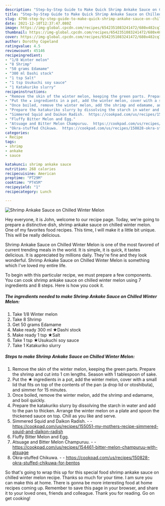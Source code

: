 ```yaml
---
description: "Step-by-Step Guide to Make Quick Shrimp Ankake Sauce on Chilled Winter Melon"
title: "Step-by-Step Guide to Make Quick Shrimp Ankake Sauce on Chilled Winter Melon"
slug: 4798-step-by-step-guide-to-make-quick-shrimp-ankake-sauce-on-chilled-winter-melon
date: 2021-12-10T12:37:47.080Z
image: https://img-global.cpcdn.com/recipes/6542351083241472/680x482cq70/shrimp-ankake-sauce-on-chilled-winter-melon-recipe-main-photo.jpg
thumbnail: https://img-global.cpcdn.com/recipes/6542351083241472/680x482cq70/shrimp-ankake-sauce-on-chilled-winter-melon-recipe-main-photo.jpg
cover: https://img-global.cpcdn.com/recipes/6542351083241472/680x482cq70/shrimp-ankake-sauce-on-chilled-winter-melon-recipe-main-photo.jpg
author: Dorothy Copeland
ratingvalue: 4.5
reviewcount: 45146
recipeingredient:
- "1/8 Winter melon"
- "8 Shrimp"
- "50 grams Edamame"
- "300 ml Dashi stock"
- "1 tsp Salt"
- "1 tsp Usukuchi soy sauce"
- "1 Katakuriko slurry"
recipeinstructions:
- "Remove the skin of the winter melon, keeping the green parts. Prepare the shrimp and cut into 1 cm lengths. Season with 1 tablespoon of sake."
- "Put the ★ ingredients in a pot, add the winter melon, cover with a small lid that fits on top of the contents of the pan (a drop lid or otoshibuta), and simmer for 15 minutes."
- "Once boiled, remove the winter melon, add the shrimp and edamame, and boil quickly."
- "Prepare the katakuriko slurry by dissolving the starch in water and add to the pan to thicken. Arrange the winter melon on a plate and spoon the thickened sauce on top. Chill as you like and serve."
- "Simmered Squid and Daikon Radish.  https://cookpad.com/us/recipes/155051-my-mothers-recipe-simmered-squid-and-daikon-radish"
- "Fluffy Bitter Melon and Egg."
- "Atsuage and Bitter Melon Champuruu.  https://cookpad.com/us/recipes/154461-bitter-melon-champuruu-with-atsuage"
- "Okra-stuffed Chikuwa.  https://cookpad.com/us/recipes/150828-okra-stuffed-chikuwa-for-bentos"
categories:
- Recipe
tags:
- shrimp
- ankake
- sauce

katakunci: shrimp ankake sauce 
nutrition: 268 calories
recipecuisine: American
preptime: "PT29M"
cooktime: "PT45M"
recipeyield: "1"
recipecategory: Lunch

---
```



![Shrimp Ankake Sauce on Chilled Winter Melon](https://img-global.cpcdn.com/recipes/6542351083241472/680x482cq70/shrimp-ankake-sauce-on-chilled-winter-melon-recipe-main-photo.jpg)

Hey everyone, it is John, welcome to our recipe page. Today, we're going to prepare a distinctive dish, shrimp ankake sauce on chilled winter melon. One of my favorites food recipes. This time, I will make it a little bit unique. This will be really delicious.

Shrimp Ankake Sauce on Chilled Winter Melon is one of the most favored of current trending meals in the world. It is simple, it is quick, it tastes delicious. It is appreciated by millions daily. They're fine and they look wonderful. Shrimp Ankake Sauce on Chilled Winter Melon is something which I've loved my entire life.




To begin with this particular recipe, we must prepare a few components. You can cook shrimp ankake sauce on chilled winter melon using 7 ingredients and 8 steps. Here is how you cook it.

<!--inarticleads1-->

##### The ingredients needed to make Shrimp Ankake Sauce on Chilled Winter Melon:

1. Take 1/8 Winter melon
1. Take 8 Shrimp
1. Get 50 grams Edamame
1. Make ready 300 ml ★Dashi stock
1. Make ready 1 tsp ★Salt
1. Take 1 tsp ★Usukuchi soy sauce
1. Take 1 Katakuriko slurry




<!--inarticleads2-->

##### Steps to make Shrimp Ankake Sauce on Chilled Winter Melon:

1. Remove the skin of the winter melon, keeping the green parts. Prepare the shrimp and cut into 1 cm lengths. Season with 1 tablespoon of sake.
1. Put the ★ ingredients in a pot, add the winter melon, cover with a small lid that fits on top of the contents of the pan (a drop lid or otoshibuta), and simmer for 15 minutes.
1. Once boiled, remove the winter melon, add the shrimp and edamame, and boil quickly.
1. Prepare the katakuriko slurry by dissolving the starch in water and add to the pan to thicken. Arrange the winter melon on a plate and spoon the thickened sauce on top. Chill as you like and serve.
1. Simmered Squid and Daikon Radish. -  - https://cookpad.com/us/recipes/155051-my-mothers-recipe-simmered-squid-and-daikon-radish
1. Fluffy Bitter Melon and Egg.
1. Atsuage and Bitter Melon Champuruu. -  - https://cookpad.com/us/recipes/154461-bitter-melon-champuruu-with-atsuage
1. Okra-stuffed Chikuwa. -  - https://cookpad.com/us/recipes/150828-okra-stuffed-chikuwa-for-bentos




So that's going to wrap this up for this special food shrimp ankake sauce on chilled winter melon recipe. Thanks so much for your time. I am sure you can make this at home. There is gonna be more interesting food at home recipes coming up. Remember to save this page in your browser, and share it to your loved ones, friends and colleague. Thank you for reading. Go on get cooking!
